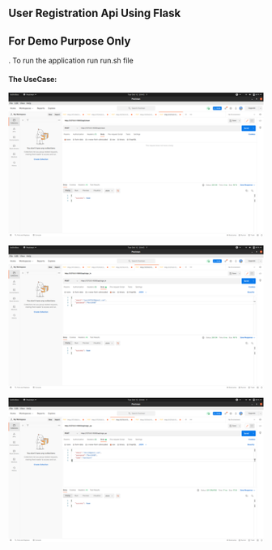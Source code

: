 ## User Registration Api Using Flask
## For Demo Purpose Only
. To run the application run run.sh file

#### The UseCase:

![](img/1.png)

![](img/2.png)

![](img/3.png)
